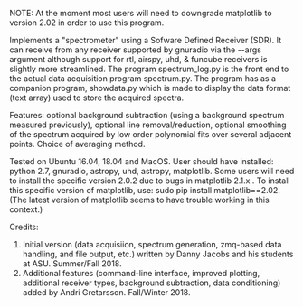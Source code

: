 NOTE: At the moment most users will need to downgrade matplotlib to version 2.02 in order
to use this program.

 Implements a "spectrometer" using a Sofware Defined Receiver (SDR). It can receive
from any receiver supported by gnuradio via the --args argument although support 
for  rtl, airspy, uhd, & funcube receivers is slightly more streamlined. The program
spectrum_log.py  is the front end to the actual data acquisition program spectrum.py. 
The program has as  a companion program, showdata.py which is made to display the 
data format (text array) used to store the acquired spectra. 

Features: optional background subtraction (using a background spectrum measured previously),
optional line removal/reduction, optional smoothing of the spectrum acquired by low 
order polynomial fits over several adjacent points. Choice of averaging method.

Tested on Ubuntu 16.04, 18.04 and MacOS. User should have installed: python 2.7, 
gnuradio, astropy, uhd, astropy, matplotlib. Some users will need to install the specific
version 2.0.2 due to bugs in matplotlib 2.1.x . To install this specific version of
matplotlib, use: sudo pip install matplotlib==2.02. (The latest version of matplotlib
seems to have trouble working in this context.)

Credits: 
1. Initial version (data acquisiion, spectrum generation, zmq-based data handling, and 
file output, etc.) written by Danny Jacobs and his students at ASU. Summer/Fall 2018.
2. Additional features (command-line interface, improved plotting, additional receiver types, 
background subtraction, data conditioning) added by Andri Gretarsson. Fall/Winter 2018.
